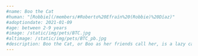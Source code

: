 ```yaml
---
#name: Boo the Cat
#human: "[Robbie](/members/#Roberto%20Efraín%20(Robbie)%20Díaz)"
#adoptiondate: 2021-01-09
#age: between 2-9 years
#image: /static/img/pets/BTC.jpg
#altimage: /static/img/pets/BTC_pb.jpg
#description: Boo the Cat, or Boo as her friends call her, is a lazy cat who loves to play with shoelaces and toy mice.
---
```

